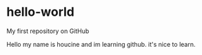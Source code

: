 # hello-world
My first repository on GitHub

Hello my name is houcine and im learning github. it's nice to learn.
